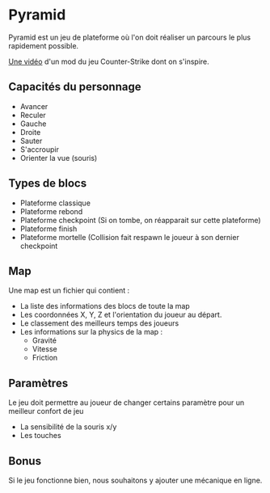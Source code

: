 # Pyramid 
Pyramid est un jeu de plateforme où l'on doit réaliser un parcours le plus rapidement possible.

[Une vidéo](https://www.youtube.com/watch?v=XQ-hyYrXqfk "Vidéo youtube") d'un mod du jeu Counter-Strike dont on s'inspire.
## Capacités du personnage 
* Avancer
* Reculer
* Gauche
* Droite
* Sauter
* S'accroupir
* Orienter la vue (souris)

## Types de blocs
* Plateforme classique
* Plateforme rebond
* Plateforme checkpoint (Si on tombe, on réapparait sur cette plateforme)
* Plateforme finish
* Plateforme mortelle (Collision fait respawn le joueur à son dernier checkpoint

## Map
Une map est un fichier qui contient :
* La liste des informations des blocs de toute la map
* Les coordonnées X, Y, Z et l'orientation du joueur au départ.
* Le classement des meilleurs temps des joueurs
* Les informations sur la physics de la map :
    * Gravité
    * Vitesse
    * Friction

## Paramètres
 Le jeu doit permettre au joueur de changer certains paramètre pour un meilleur confort de jeu
 * La sensibilité de la souris x/y
 * Les touches

## Bonus 
Si le jeu fonctionne bien, nous souhaitons y ajouter une mécanique en ligne.